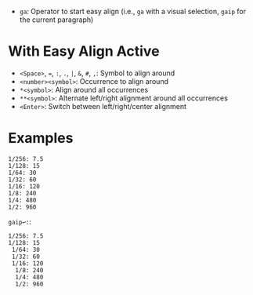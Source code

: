 - `ga`: Operator to start easy align (i.e., `ga` with a visual selection, `gaip` for the current paragraph)

# With Easy Align Active

- `<Space>`, `=`, `:`, `.`, `|`, `&`, `#`, `,`: Symbol to align around
- `<number><symbol>`: Occurrence to align around
- `*<symbol>`: Align around all occurrences
- `**<symbol>`: Alternate left/right alignment around all occurrences
- `<Enter>`: Switch between left/right/center alignment

# Examples

```
1/256: 7.5
1/128: 15
1/64: 30
1/32: 60
1/16: 120
1/8: 240
1/4: 480
1/2: 960
```

`gaip↩:`:

```
1/256: 7.5
1/128: 15
 1/64: 30
 1/32: 60
 1/16: 120
  1/8: 240
  1/4: 480
  1/2: 960
```
